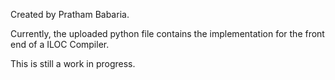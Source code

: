 Created by Pratham Babaria.

Currently, the uploaded python file contains the implementation for the front end of a ILOC Compiler. 

This is still a work in progress.
